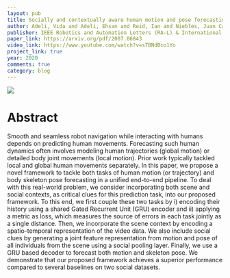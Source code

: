 ```yaml
---
layout: pub
title: Socially and contextually aware human motion and pose forecasting
author: Adeli, Vida and Adeli, Ehsan and Reid, Ian and Niebles, Juan Carlos and Rezatofighi, Hamid
publisher: IEEE Robotics and Automation Letters (RA-L) & International Conference on Intelligent Robots and Systems (IROS20)
paper_link: https://arxiv.org/pdf/2007.06843
video_link: https://www.youtube.com/watch?v=sTBNdBco1Yo
project_link: true
year: 2020
comments: true
category: blog
---
```


<img src="../../images/papers/adeli2020socially2.png">

# Abstract

Smooth and seamless robot navigation while interacting with humans depends on predicting human movements. Forecasting such human dynamics often involves modeling human trajectories (global motion) or detailed body joint movements (local motion). Prior work typically tackled local and global human movements separately. In this paper, we propose a novel framework to tackle both tasks of human motion (or trajectory) and body skeleton pose forecasting in a unified end-to-end pipeline. To deal with this real-world problem, we consider incorporating both scene and social contexts, as critical clues for this prediction task, into our proposed framework. To this end, we first couple these two tasks by i) encoding their history using a shared Gated Recurrent Unit (GRU) encoder and ii) applying a metric as loss, which measures the source of errors in each task jointly as a single distance. Then, we incorporate the scene context by encoding a spatio-temporal representation of the video data. We also include social clues by generating a joint feature representation from motion and pose of all individuals from the scene using a social pooling layer. Finally, we use a GRU based decoder to forecast both motion and skeleton pose. We demonstrate that our proposed framework achieves a superior performance compared to several baselines on two social datasets.